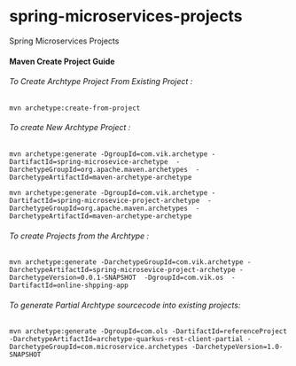 # spring-microservices-projects
Spring Microservices Projects


#### Maven Create Project Guide 
###### To Create Archtype Project From Existing Project :
```CMD
mvn archetype:create-from-project
```


###### To create New Archtype Project :
```CMD
mvn archetype:generate -DgroupId=com.vik.archetype -DartifactId=spring-microsevice-archetype  -DarchetypeGroupId=org.apache.maven.archetypes  -DarchetypeArtifactId=maven-archetype-archetype
```
```CMD
mvn archetype:generate -DgroupId=com.vik.archetype -DartifactId=spring-microsevice-project-archetype  -DarchetypeGroupId=org.apache.maven.archetypes  -DarchetypeArtifactId=maven-archetype-archetype
```


###### To create Projects from the Archtype :
```CMD
mvn archetype:generate -DarchetypeGroupId=com.vik.archetype -DarchetypeArtifactId=spring-microsevice-project-archetype -DarchetypeVersion=0.0.1-SNAPSHOT  -DgroupId=com.vik.os  -DartifactId=online-shpping-app
```

###### To generate Partial Archtype sourcecode into existing projects:
```CMD
mvn archetype:generate -DgroupId=com.ols -DartifactId=referenceProject -DarchetypeArtifactId=archetype-quarkus-rest-client-partial -DarchetypeGroupId=com.microservice.archetypes -DarchetypeVersion=1.0-SNAPSHOT
```
